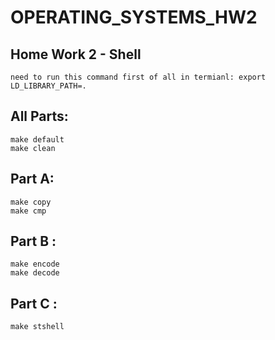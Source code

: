 # OPERATING_SYSTEMS_HW2
## Home Work 2 - Shell

<div dir='ltr'>
   
	need to run this command first of all in termianl: export LD_LIBRARY_PATH=.


</div>


## All Parts:

<div dir='ltr'>

    make default
	make clean 

</div>

## Part A:
<div dir='ltr'>

    make copy
	make cmp 

</div>

## Part B :
<div dir='ltr'>

    make encode
	make decode 
</div>
  
<div dir='ltr'>  


</div>


## Part C :
<div dir='ltr'>  

    make stshell

</div>

